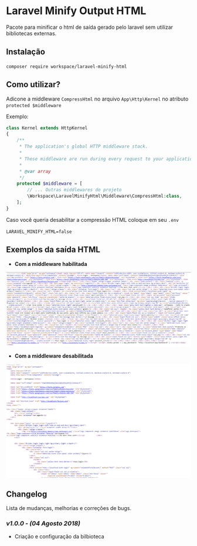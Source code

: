 # Laravel Minify Output HTML

Pacote para minificar o html de saída gerado pelo laravel sem utilizar bibliotecas externas.

## Instalação

`composer require workspace/laravel-minify-html`

## Como utilizar?

Adicone a middleware `CompressHtml` no arquivo `App\Http\Kernel` no atributo `protected $middleware`

Exemplo:

```php
class Kernel extends HttpKernel
{
    /**
     * The application's global HTTP middleware stack.
     *
     * These middleware are run during every request to your application.
     *
     * @var array
     */
    protected $middleware = [
        // ... Outras middlewares do projeto
        \Workspace\LaravelMinifyHtml\Middleware\CompressHtml:class,
    ];
}
```

Caso você queria desabilitar a compressão HTML coloque em seu `.env`

``
LARAVEL_MINIFY_HTML=false
``

## Exemplos da saída HTML

- **Com a middleware habilitada**

![With middleware](images/with_middleware.PNG?raw=true "With middleware")

- **Com a middleware desabilitada**

![Without middleware](images/without_middleware.PNG?raw=true "Without middleware")

## Changelog

Lista de mudanças, melhorias e correções de bugs. 

### *v1.0.0 - (04 Agosto 2018)*

- Criação e configuração da bilbioteca 